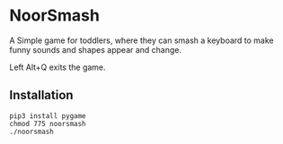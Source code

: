 # NoorSmash

A Simple game for toddlers, where they can smash a keyboard to make funny sounds and shapes appear and change.

Left Alt+Q exits the game.

## Installation

```
pip3 install pygame
chmod 775 noorsmash
./noorsmash
```
